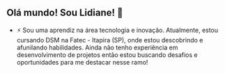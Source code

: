 ## Olá mundo! Sou Lidiane! 👋

- ⚡ Sou uma aprendiz na área tecnologia e inovação. Atualmente, estou cursando DSM na Fatec - Itapira (SP), onde estou descobrindo e afunilando habilidades. Ainda não tenho experiência em desenvolvimento de projetos então estou buscando desafios e oportunidades para me destacar nesse ramo!
